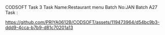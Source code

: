 CODSOFT Task 3 
Task Name:Restaurant menu
Batch No:JAN Batch A27
Task :






https://github.com/PRIYA0612B/CODSOFT/assets/119473964/d54bc9b3-ddd9-4cca-b7b9-d81c70201a13

